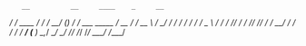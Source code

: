 
       __          __     ____    _     __              
  ____/ /  ____   / /_   / __/   (_)   / /  ___    _____
 / __  /  / __ \ / __/  / /_    / /   / /  / _ \  / ___/
/ /_/ /  / /_/ // /_   / __/   / /   / /  /  __/ (__  )
\__,_/   \____/ \__/  /_/     /_/   /_/   \___/ /____/  
